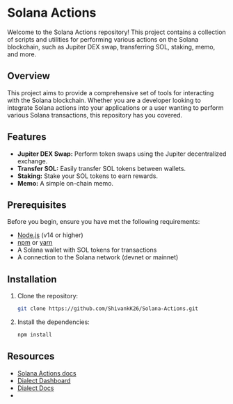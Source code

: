 # Solana Actions

Welcome to the Solana Actions repository! This project contains a collection of scripts and utilities for performing various actions on the Solana blockchain, such as Jupiter DEX swap, transferring SOL, staking, memo, and more.

## Overview

This project aims to provide a comprehensive set of tools for interacting with the Solana blockchain. Whether you are a developer looking to integrate Solana actions into your applications or a user wanting to perform various Solana transactions, this repository has you covered.

## Features

- **Jupiter DEX Swap:** Perform token swaps using the Jupiter decentralized exchange.
- **Transfer SOL:** Easily transfer SOL tokens between wallets.
- **Staking:** Stake your SOL tokens to earn rewards.
- **Memo:** A simple on-chain memo.

## Prerequisites

Before you begin, ensure you have met the following requirements:

- [Node.js](https://nodejs.org/) (v14 or higher)
- [npm](https://www.npmjs.com/) or [yarn](https://yarnpkg.com/)
- A Solana wallet with SOL tokens for transactions
- A connection to the Solana network (devnet or mainnet)

## Installation

1. Clone the repository:

   ```sh
   git clone https://github.com/ShivankK26/Solana-Actions.git
   ```

2. Install the dependencies:

   ```sh
   npm install
   ```

## Resources

- [Solana Actions docs](https://solana.com/docs/advanced/actions)
- [Dialect Dashboard](https://dashboard.dialect.to/actions)
- [Dialect Docs](https://docs.dialect.to/documentation)
- 